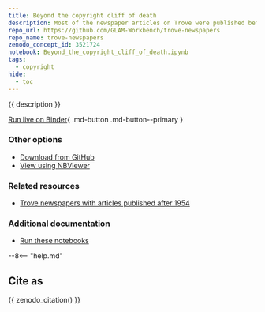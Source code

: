 ```yaml
---
title: Beyond the copyright cliff of death
description: Most of the newspaper articles on Trove were published before 1955, but there are some from the later period. Let's find out how many, and which newspapers they were published in.
repo_url: https://github.com/GLAM-Workbench/trove-newspapers
repo_name: trove-newspapers
zenodo_concept_id: 3521724
notebook: Beyond_the_copyright_cliff_of_death.ipynb
tags:
  - copyright
hide:
  - toc
---
```


{{ description }}

[Run live on Binder](https://mybinder.org/v2/gh/GLAM-Workbench/{{repo_name}}/master?urlpath=lab%2Ftree%2F{{notebook}}){ .md-button .md-button--primary }

### Other options

* [Download from GitHub](https://github.com/GLAM-Workbench/{{repo_name}}/blob/master/{{notebook}})
* [View using NBViewer](https://nbviewer.jupyter.org/github/GLAM-Workbench/{{repo_name}}/blob/master/{{notebook}})

### Related resources

* [Trove newspapers with articles published after 1954](csv-newspapers-post-54.md)

### Additional documentation

* [Run these notebooks](../#run-these-notebooks)

--8<-- "help.md"

## Cite as

{{ zenodo_citation() }}